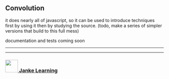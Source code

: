 ## Convolution

it does nearly all of javascript, so it can be used to introduce techniques first by using it then by studying the source. (todo, make a series of simpler versions that build to this full mess)

documentation and tests coming soon

___
___
### <a href="http://janke-learning.org" target="_blank"><img src="https://user-images.githubusercontent.com/18554853/50098409-22575780-021c-11e9-99e1-962787adaded.png" width="40" height="40"></img> Janke Learning</a>

